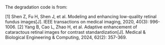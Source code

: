 The degradation code is from:

[1] Shen Z, Fu H, Shen J, et al. Modeling and enhancing low-quality retinal fundus images[J]. IEEE transactions on medical imaging, 2020, 40(3): 996-1006.
[2] Yang B, Cao L, Zhao H, et al. Adaptive enhancement of cataractous retinal images for contrast standardization[J]. Medical & Biological Engineering & Computing, 2024, 62(2): 357-369.


